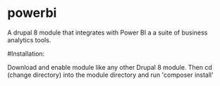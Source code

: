# powerbi
A drupal 8 module that integrates with Power BI a a suite of business analytics tools.

#Installation:

Download and enable module like any other Drupal 8 module. Then cd (change directory) into the module directory
and run 'composer install'
